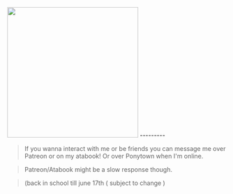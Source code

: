  <img src="https://i.pinimg.com/736x/aa/d5/32/aad5327e594394007830009d1c148871.jpg" width="300"> 
---------

> If you wanna interact with me or be friends you can message me over Patreon or on my atabook! Or over Ponytown when I'm online.

> Patreon/Atabook might be a slow response though.

> (back in school till june 17th ( subject to change )
